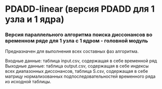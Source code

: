 # PDADD-linear (версия PDADD для 1 узла и 1 ядра)

### Версия параллельного алгоритма поиска диссонансов во временном ряде для 1 узла с 1 ядром - головной модуль
Предназначен для выполнения всех составных фаз алгоритма.

Входные данные: таблица input.csv, содержащая в себе временной ряд<br>
Выходные данные: таблица output.csv, содержащая в себе индексы всех диапазонных диссонансов, 
	таблица S.csv, содержащая в себе матрицу нормализованных подпоследовательностей временного ряда из исходной таблицы.<br>
